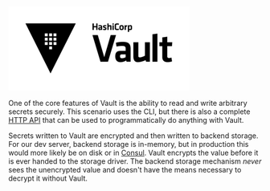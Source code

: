 ![Vault logo](./assets/Vault_Icon_FullColor.png)

One of the core features of Vault is the ability to read and write arbitrary secrets securely. This scenario uses the CLI, but there is also a complete [HTTP API](https://www.vaultproject.io/api/index.html) that can be used to programmatically do anything with Vault.

Secrets written to Vault are encrypted and then written to backend storage. For our dev server, backend storage is in-memory, but in production this would more likely be on disk or in [Consul](https://www.consul.io). Vault encrypts the value before it is ever handed to the storage driver. The backend storage mechanism _never_ sees the unencrypted value and doesn't
have the means necessary to decrypt it without Vault.
